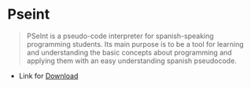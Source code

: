 # Pseint

> PSeInt is a pseudo-code interpreter for spanish-speaking programming students. Its main purpose is to be a tool for learning and understanding the basic concepts about programming and applying them with an easy understanding spanish pseudocode.

- Link for [Download](https://sourceforge.net/projects/pseint/)
